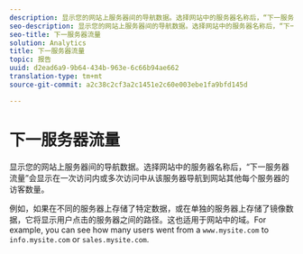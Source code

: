 ```yaml
---
description: 显示您的网站上服务器间的导航数据。选择网站中的服务器名称后，“下一服务器流量”会显示在一次访问内或多次访问中从该服务器导航到网站其他每个服务器的访客数量。
seo-description: 显示您的网站上服务器间的导航数据。选择网站中的服务器名称后，“下一服务器流量”会显示在一次访问内或多次访问中从该服务器导航到网站其他每个服务器的访客数量。
seo-title: 下一服务器流量
solution: Analytics
title: 下一服务器流量
topic: 报告
uuid: d2ead6a9-9b64-434b-963e-6c66b94ae662
translation-type: tm+mt
source-git-commit: a2c38c2cf3a2c1451e2c60e003ebe1fa9bfd145d

---
```



# 下一服务器流量

显示您的网站上服务器间的导航数据。选择网站中的服务器名称后，“下一服务器流量”会显示在一次访问内或多次访问中从该服务器导航到网站其他每个服务器的访客数量。

例如，如果在不同的服务器上存储了特定数据，或在单独的服务器上存储了镜像数据，它将显示用户点击的服务器之间的路径。这也适用于网站中的域。For example, you can see how many users went from a `www.mysite.com` to `info.mysite.com` or `sales.mysite.com`.
